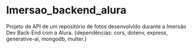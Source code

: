 # Imersao_backend_alura
Projeto de API de um repositório de fotos desenvolvido durante a Imersão Dev Back-End com a Alura. {dependências: cors, dotenv, express, generative-ai, mongodb, multer.}
